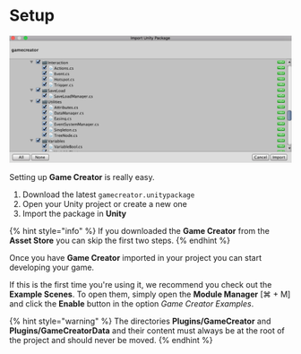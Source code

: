 # Setup

![](../.gitbook/assets/import%20%281%29.jpg)

Setting up **Game Creator** is really easy.

1. Download the latest `gamecreator.unitypackage`
2. Open your Unity project or create a new one
3. Import the package in **Unity**

{% hint style="info" %}
If you downloaded the **Game Creator** from the **Asset Store** you can skip the first two steps.
{% endhint %}

Once you have **Game Creator** imported in your project you can start developing your game. 

If this is the first time you're using it, we recommend you check out the **Example Scenes**. To open them, simply open the **Module Manager** \[⌘ + M\] and click the **Enable** button in the option _Game Creator Examples_.

{% hint style="warning" %}
The directories **Plugins/GameCreator** and **Plugins/GameCreatorData** and their content must always be at the root of the project and should never be moved.
{% endhint %}

